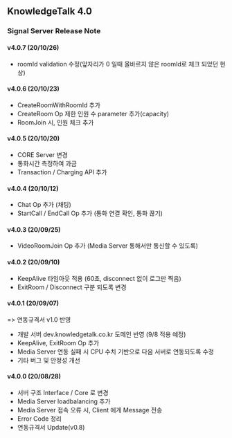## KnowledgeTalk 4.0 
### Signal Server Release Note

#### v4.0.7 (20/10/26)
 - roomId validation 수정(앞자리가 0 일때 올바르지 않은 roomId로 체크 되었던 현상)
 
#### v4.0.6 (20/10/23)
 - CreateRoomWithRoomId 추가
 - CreateRoom Op 제한 인원 수 parameter 추가(capacity)
 - RoomJoin 시, 인원 체크 추가

#### v4.0.5 (20/10/20)
 - CORE Server 변경
 - 통화시간 측정하여 과금
 - Transaction / Charging API 추가

#### v4.0.4 (20/10/12)
 - Chat Op 추가 (채팅)
 - StartCall / EndCall Op 추가 (통화 연결 확인, 통화 끊기)

#### v4.0.3 (20/09/25)
 - VideoRoomJoin Op 추가 (Media Server 통해서만 통신할 수 있도록)

#### v4.0.2 (20/09/10)
 - KeepAlive 타임아웃 적용 (60초, disconnect 없이 로그만 찍음)
 - ExitRoom / Disconnect 구분 되도록 변경

#### v4.0.1 (20/09/07)
 => 연동규격서 v1.0 반영
 - 개발 서버 dev.knowledgetalk.co.kr 도메인 반영 (9/8 적용 예정)
 - KeepAlive, ExitRoom Op 추가
 - Media Server 연동 실패 시 CPU 수치 기반으로 다음 서버로 연동되도록 수정  
 - 기타 버그 및 안정성 개선

#### v4.0.0 (20/08/28)
 - 서버 구조 Interface / Core 로 변경
 - Media Server loadbalancing 추가
 - Media Server 접속 오류 시, Client 에게 Message 전송
 - Error Code 정리
 - 연동규격서 Update(v0.8)
